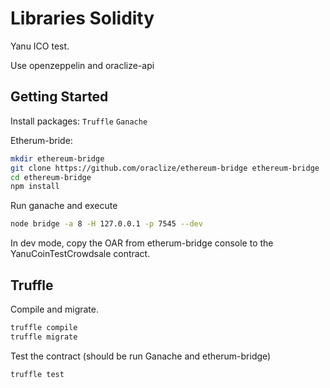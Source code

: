 # Libraries Solidity
Yanu ICO test.

Use openzeppelin and oraclize-api

## Getting Started
Install packages:
`Truffle`
`Ganache`

Etherum-bride:
```sh
mkdir ethereum-bridge
git clone https://github.com/oraclize/ethereum-bridge ethereum-bridge
cd ethereum-bridge
npm install
```
Run ganache and execute
```sh
node bridge -a 8 -H 127.0.0.1 -p 7545 --dev
```

In dev mode, copy the OAR from etherum-bridge console to the YanuCoinTestCrowdsale contract.

## Truffle

Compile and migrate.

```sh
truffle compile
truffle migrate
```

Test the contract (should be run Ganache and etherum-bridge)

```sh
truffle test
```
